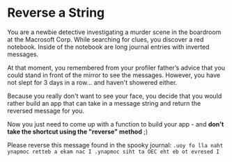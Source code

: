# Reverse a String

You are a newbie detective investigating a murder scene in the boardroom at the Macrosoft Corp. While searching for clues, you discover a red notebook. Inside of the notebook are long journal entries with inverted messages.

At that moment, you remembered from your profiler father’s advice that you could stand in front of the mirror to see the messages. However, you have not slept for 3 days in a row... and haven't showered either.

Because you really don't want to see your face, you decide that you would rather build an app that can take in a message string and return the reversed message for you.

Now you just need to come up with a function to build your app - and **don't take the shortcut using the "reverse" method** ;)

Please reverse this message found in the spooky journal: `.uoy fo lla naht ynapmoc retteb a ekam nac I .ynapmoc siht ta OEC eht eb ot evresed I`
